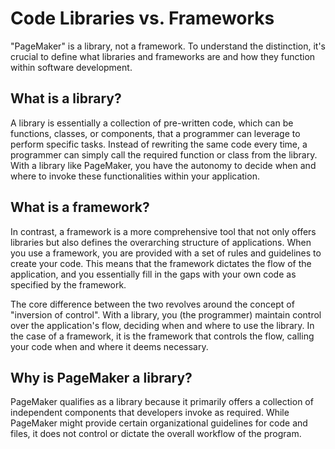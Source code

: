 # Code Libraries vs. Frameworks

"PageMaker" is a library, not a framework. To understand the distinction, it's crucial to define
what libraries and frameworks are and how they function within software development.

## What is a library?

A library is essentially a collection of pre-written code, which can be functions, classes, or
components, that a programmer can leverage to perform specific tasks. Instead of rewriting the same
code every time, a programmer can simply call the required function or class from the library. With
a library like PageMaker, you have the autonomy to decide when and where to invoke these
functionalities within your application.

## What is a framework?

In contrast, a framework is a more comprehensive tool that not only offers libraries but also
defines the overarching structure of applications. When you use a framework, you are provided with a
set of rules and guidelines to create your code. This means that the framework dictates the flow of
the application, and you essentially fill in the gaps with your own code as specified by the
framework.

The core difference between the two revolves around the concept of "inversion of control". With a
library, you (the programmer) maintain control over the application's flow, deciding when and where
to use the library. In the case of a framework, it is the framework that controls the flow, calling
your code when and where it deems necessary.

## Why is PageMaker a library?

PageMaker qualifies as a library because it primarily offers a collection of independent components
that developers invoke as required. While PageMaker might provide certain organizational guidelines
for code and files, it does not control or dictate the overall workflow of the program.

<!-- DSG/ChatGPT 7/25/2023 -->
